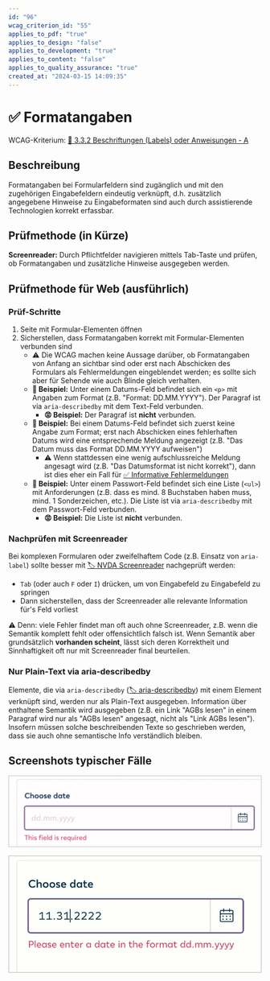 ```yaml
---
id: "96"
wcag_criterion_id: "55"
applies_to_pdf: "true"
applies_to_design: "false"
applies_to_development: "true"
applies_to_content: "false"
applies_to_quality_assurance: "true"
created_at: "2024-03-15 14:09:35"
---
```


# ✅ Formatangaben

WCAG-Kriterium: [📜 3.3.2 Beschriftungen (Labels) oder Anweisungen - A](..)

## Beschreibung

Formatangaben bei Formularfeldern sind zugänglich und mit den zugehörigen Eingabefeldern eindeutig verknüpft, d.h. zusätzlich angegebene Hinweise zu Eingabeformaten sind auch durch assistierende Technologien korrekt erfassbar.

## Prüfmethode (in Kürze)

**Screenreader:** Durch Pflichtfelder navigieren mittels Tab-Taste und prüfen, ob Formatangaben und zusätzliche Hinweise ausgegeben werden.

## Prüfmethode für Web (ausführlich)

### Prüf-Schritte

1. Seite mit Formular-Elementen öffnen
1. Sicherstellen, dass Formatangaben korrekt mit Formular-Elementen verbunden sind
    - ⚠️ Die WCAG machen keine Aussage darüber, ob Formatangaben von Anfang an sichtbar sind oder erst nach Abschicken des Formulars als Fehlermeldungen eingeblendet werden; es sollte sich aber für Sehende wie auch Blinde gleich verhalten.
    - **🙂 Beispiel:** Unter einem Datums-Feld befindet sich ein `<p>` mit Angaben zum Format (z.B. "Format: DD.MM.YYYY"). Der Paragraf ist via `aria-describedby` mit dem Text-Feld verbunden.
        - **😡 Beispiel:** Der Paragraf ist **nicht** verbunden.
    - **🙂 Beispiel:** Bei einem Datums-Feld befindet sich zuerst keine Angabe zum Format; erst nach Abschicken eines fehlerhaften Datums wird eine entsprechende Meldung angezeigt (z.B. "Das Datum muss das Format DD.MM.YYYY aufweisen")
        - ⚠️ Wenn stattdessen eine wenig aufschlussreiche Meldung angesagt wird (z.B. "Das Datumsformat ist nicht korrekt"), dann ist dies eher ein Fall für [✅ Informative Fehlermeldungen](/de/wcag/3.3.3-vorschlag-bei-fehler/informative-fehlermeldungen)
    - **🙂 Beispiel:** Unter einem Passwort-Feld befindet sich eine Liste (`<ul>`) mit Anforderungen (z.B. dass es mind. 8 Buchstaben haben muss, mind. 1 Sonderzeichen, etc.). Die Liste ist via `aria-describedby` mit dem Passwort-Feld verbunden.
        - **😡 Beispiel:** Die Liste ist **nicht** verbunden.

### Nachprüfen mit Screenreader

Bei komplexen Formularen oder zweifelhaftem Code (z.B. Einsatz von `aria-label`) sollte besser mit [🏷️ NVDA Screenreader](/de/tags/nvda-screenreader) nachgeprüft werden:

- `Tab` (oder auch `F` oder `I`) drücken, um von Eingabefeld zu Eingabefeld zu springen
- Dann sicherstellen, dass der Screenreader alle relevante Information für's Feld vorliest

⚠️ Denn: viele Fehler findet man oft auch ohne Screenreader, z.B. wenn die Semantik komplett fehlt oder offensichtlich falsch ist. Wenn Semantik aber grundsätzlich **vorhanden scheint**, lässt sich deren Korrektheit und Sinnhaftigkeit oft nur mit Screenreader final beurteilen.

### Nur Plain-Text via aria-describedby

Elemente, die via `aria-describedby` ([🏷️ aria-describedby](/de/tags/aria-describedby)) mit einem Element verknüpft sind, werden nur als Plain-Text ausgegeben. Information über enthaltene Semantik wird ausgegeben (z.B. ein Link "AGBs lesen" in einem Paragraf wird nur als "AGBs lesen" angesagt, nicht als "Link AGBs lesen"). Insofern müssen solche beschreibenden Texte so geschrieben werden, dass sie auch ohne semantische Info verständlich bleiben.

## Screenshots typischer Fälle

![Datumsformat wird als Placeholder angegeben](images/datumsformat-wird-als-placeholder-angegeben.png)

![Datumsformat wird als Fehlermeldung angegeben](images/datumsformat-wird-als-fehlermeldung-angegeben.png)
